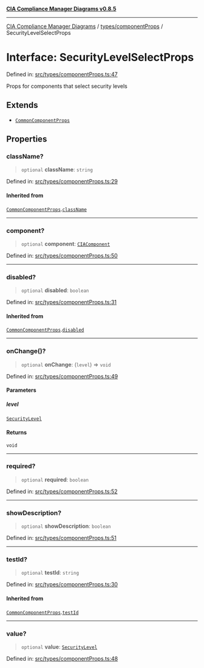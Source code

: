 [**CIA Compliance Manager Diagrams v0.8.5**](../../../README.md)

***

[CIA Compliance Manager Diagrams](../../../modules.md) / [types/componentProps](../README.md) / SecurityLevelSelectProps

# Interface: SecurityLevelSelectProps

Defined in: [src/types/componentProps.ts:47](https://github.com/Hack23/cia-compliance-manager/blob/3ae0301247f765ba03c8c0fe645db4718bb8af76/src/types/componentProps.ts#L47)

Props for components that select security levels

## Extends

- [`CommonComponentProps`](CommonComponentProps.md)

## Properties

### className?

> `optional` **className**: `string`

Defined in: [src/types/componentProps.ts:29](https://github.com/Hack23/cia-compliance-manager/blob/3ae0301247f765ba03c8c0fe645db4718bb8af76/src/types/componentProps.ts#L29)

#### Inherited from

[`CommonComponentProps`](CommonComponentProps.md).[`className`](CommonComponentProps.md#classname)

***

### component?

> `optional` **component**: [`CIAComponent`](../../cia/type-aliases/CIAComponent.md)

Defined in: [src/types/componentProps.ts:50](https://github.com/Hack23/cia-compliance-manager/blob/3ae0301247f765ba03c8c0fe645db4718bb8af76/src/types/componentProps.ts#L50)

***

### disabled?

> `optional` **disabled**: `boolean`

Defined in: [src/types/componentProps.ts:31](https://github.com/Hack23/cia-compliance-manager/blob/3ae0301247f765ba03c8c0fe645db4718bb8af76/src/types/componentProps.ts#L31)

#### Inherited from

[`CommonComponentProps`](CommonComponentProps.md).[`disabled`](CommonComponentProps.md#disabled)

***

### onChange()?

> `optional` **onChange**: (`level`) => `void`

Defined in: [src/types/componentProps.ts:49](https://github.com/Hack23/cia-compliance-manager/blob/3ae0301247f765ba03c8c0fe645db4718bb8af76/src/types/componentProps.ts#L49)

#### Parameters

##### level

[`SecurityLevel`](../../cia/type-aliases/SecurityLevel.md)

#### Returns

`void`

***

### required?

> `optional` **required**: `boolean`

Defined in: [src/types/componentProps.ts:52](https://github.com/Hack23/cia-compliance-manager/blob/3ae0301247f765ba03c8c0fe645db4718bb8af76/src/types/componentProps.ts#L52)

***

### showDescription?

> `optional` **showDescription**: `boolean`

Defined in: [src/types/componentProps.ts:51](https://github.com/Hack23/cia-compliance-manager/blob/3ae0301247f765ba03c8c0fe645db4718bb8af76/src/types/componentProps.ts#L51)

***

### testId?

> `optional` **testId**: `string`

Defined in: [src/types/componentProps.ts:30](https://github.com/Hack23/cia-compliance-manager/blob/3ae0301247f765ba03c8c0fe645db4718bb8af76/src/types/componentProps.ts#L30)

#### Inherited from

[`CommonComponentProps`](CommonComponentProps.md).[`testId`](CommonComponentProps.md#testid)

***

### value?

> `optional` **value**: [`SecurityLevel`](../../cia/type-aliases/SecurityLevel.md)

Defined in: [src/types/componentProps.ts:48](https://github.com/Hack23/cia-compliance-manager/blob/3ae0301247f765ba03c8c0fe645db4718bb8af76/src/types/componentProps.ts#L48)

